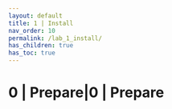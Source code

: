 ```yaml
---
layout: default
title: 1 | Install
nav_order: 10
permalink: /lab_1_install/
has_children: true
has_toc: true
---
```


# 0 | Prepare\|0 | Prepare
